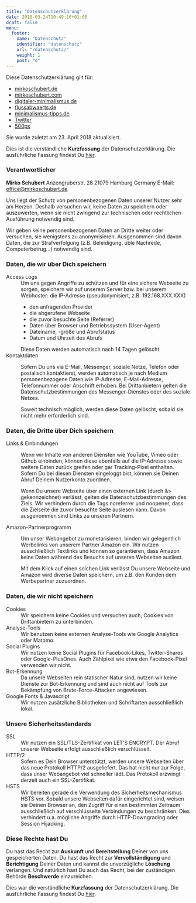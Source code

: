 ```yaml
---
title: "Datenschutzerklärung"
date: 2018-03-24T10:49:16+01:00
draft: false
menu:
  footer:
    name: "Datenschutz"
    identifier: "datenschutz"
    url: "/datenschutz/"
    weight: 1
    post: "d"
---
```


Diese Datenschutzerklärung gilt für:

* [mirkoschubert.de](https://mirkoschubert.de/)
* [mirkoschubert.com](https://mirkoschubert.com/)
* [digitaler-minimalismus.de](https://digitaler-minimalismus.de/)
* [flussabwaerts.de](https://flussabwaerts.de/)
* [minimalismus-tipps.de](https://minimalismus-tipps.de/)
* [Twitter](https://twitter.com/mirkoschubert)
* [500px](https://500px.com/mirkoschubert)

Sie wurde zuletzt am 23. April 2018 aktualisiert.

<p class="alert">Dies ist die verständliche <strong>Kurzfassung</strong> der Datenschutzerklärung. Die ausführliche Fassung findest Du <a accesskey="D" href="/datenschutz-lang/">hier</a>.</p>

### Verantwortlicher

**Mirko Schubert**
Anzengruberstr. 28
21079 Hamburg
Germany
E-Mail: [office@mirkoschubert.de](mailto:office@mirkoschubert.de)

Uns liegt der Schutz von personenbezogenen Daten unserer Nutzer sehr am Herzen. Deshalb versuchen wir, keine Daten zu speichern oder auszuwerten, wenn sie nicht zwingend zur technischen oder rechtlichen Ausführung notwendig sind.

Wir geben keine personenbezogenen Daten an Dritte weiter oder versuchen, sie wenigstens zu anonymisieren. Ausgenommen sind davon Daten, die zur Strafverfolgung (z.B. Beleidigung, üble Nachrede, Computerbetrug...) notwendig sind.

### Daten, die wir über Dich speichern

<dl>
<dt>Access Logs</dt>
<dd>Um uns gegen Angriffe zu schützen und für eine sichere Webseite zu sorgen, speichern wir auf unserem Server bzw. bei unserem Webhoster:
die IP-Adresse (pseudonymisiert, z.B. 192.168.XXX.XXX)
<ul>
  <li>den anfragenden Provider</li>
  <li>die abgerufene Webseite</li>
  <li>die zuvor besuchte Seite (Referrer)</li>
  <li>Daten über Browser und Betriebssystem (User-Agent)</li>
  <li>Dateiname, -größe und Abrufstatus</li>
  <li>Datum und Uhrzeit des Abrufs</li>
</ul>
Diese Daten werden automatisch nach 14 Tagen gelöscht.</dd>
<dt>Kontaktdaten</dt>
<dd><p>Sofern Du uns via E-Mail, Messenger, soziale Netze, Telefon oder postalisch kontaktierst, werden automatisch je nach Medium personenbezogene Daten wie IP-Adresse, E-Mail-Adresse, Telefonnummer oder Anschrift erhoben. Bei Drittanbietern gelten die Datenschutzbestimmungen des Messenger-Dienstes oder des soziale Netzes.</p>
<p>Soweit technisch möglich, werden diese Daten gelöscht, sobald sie nicht mehr erforderlich sind.</p></dd>
</dl>

### Daten, die Dritte über Dich speichern

<dl>
<dt>Links & Einbindungen</dt>
<dd><p>Wenn wir Inhalte von anderen Diensten wie YouTube, Vimeo oder Github einbinden, können diese ebenfalls auf die IP-Adresse sowie weitere Daten zurück greifen oder gar Tracking-Pixel enthalten. Sofern Du bei diesen Diensten eingeloggt bist, können sie Deinen Abruf Deinem Nutzerkonto zuordnen.</p>
<p>Wenn Du unsere Webseite über einen externen Link (durch &> gekennzeichnet) verlässt, gelten die Datenschutzbestimmungen des Ziels. Wir verhindern durch die Tags noreferrer und noopener, dass die Zielseite die zuvor besuchte Seite auslesen kann. Davon ausgenommen sind Links zu unseren Partnern.</p></dd>

<dt>Amazon-Partnerprogramm</dt>
<dd><p>Um unser Webangebot zu monetarisieren, binden wir gelegentlich Werbelinks von unserem Partner Amazon ein. Wir nutzen ausschließlich Textlinks und können so garantieren, dass Amazon keine Daten während des Besuchs auf unseren Webseiten ausliest.</p>
<p>Mit dem Klick auf einen solchen Link verlässt Du unsere Webseite und Amazon wird diverse Daten speichern, um z.B. den Kunden dem Werbepartner zuzuordnen.</p></dd>
</dl>

### Daten, die wir nicht speichern

<dl>
<dt>Cookies</dt>
<dd>Wir speichern keine Cookies und versuchen auch, Cookies von Drittanbietern zu unterbinden.</dd>
<dt>Analyse-Tools</dt>
<dd>Wir benutzen keine externen Analyse-Tools wie Google Analytics oder Matomo.</dd>
<dt>Social Plugins</dt>
<dd>Wir nutzen keine Social Plugins für Facebook-Likes, Twitter-Shares oder Google-PlusOnes. Auch Zählpixel wie etwa den Facebook-Pixel verwenden wir nicht.</dd>
<dt>Bot-Erkennung</dt>
<dd>Da unsere Webseiten rein statischer Natur sind, nutzen wir keine Dienste zur Bot-Erkennung und sind auch nicht auf Tools zur Bekämpfung von Brute-Force-Attacken angewiesen.</dd>
<dt>Google Fonts & Javascript</dt>
<dd>Wir nutzen zusätzliche Bibliotheken und Schriftarten ausschließlich lokal.</dd>
</dl>

### Unsere Sicherheitsstandards

<dl>
<dt>SSL</dt>
<dd>Wir nutzen ein SSL/TLS-Zertifikat von LET'S ENCRYPT. Der Abruf unserer Webseite erfolgt ausschließlich verschlüsselt.</dd>
<dt>HTTP/2</dt>
<dd>Sofern es Dein Browser unterstützt, werden unsere Webseiten über das neue Protokoll HTTP/2 ausgeliefert. Das hat nicht nur zur Folge, dass unser Webangebot viel schneller lädt. Das Protokoll erzwingt derzeit auch ein SSL-Zertifikat.</dd>
<dt>HSTS</dt>
<dd>Wir bereiten gerade die Verwendung des Sicherheitsmechanismus HSTS vor. Sobald unsere Webseiten dafür eingerichtet sind, weisen sie Deinen Browser an, den Zugriff für einen bestimmten Zeitraum ausschließlich auf verschlüsselte Verbindungen zu beschränken. Dies verhindert u.a. mögliche Angriffe durch HTTP-Downgrading oder Session Hijacking.</dd>
</dl>

### Diese Rechte hast Du

Du hast das Recht zur **Auskunft** und **Bereitstellung** Deiner von uns gespeicherten Daten. Du hast das Recht zur **Vervollständigung** und **Berichtigung** Deiner Daten und kannst die unverzügliche **Löschung** verlangen. Und natürlich hast Du auch das Recht, bei der zuständigen Behörde **Beschwerde** einzureichen.

<p class="alert">Dies war die verständliche <strong>Kurzfassung</strong> der Datenschutzerklärung. Die ausführliche Fassung findest Du <a accesskey="D" href="/datenschutz-lang/">hier</a>.</p>
